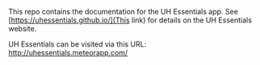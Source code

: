This repo contains the documentation for the UH Essentials app. See [https://uhessentials.github.io/](This link) for details on the UH Essentials website.

UH Essentials can be visited via this URL: http://uhessentials.meteorapp.com/
